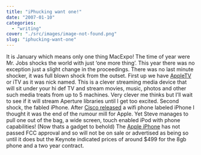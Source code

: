 ```yaml
---
title: "iPhucking want one!"
date: "2007-01-10"
categories: 
  - "writing"
cover: "./src/images/image-not-found.png"
slug: "iphucking-want-one"
---
```


It is January which means only one thing MacExpo! The time of year were Mr. Jobs shocks the world with just ‘one more thing’. This year there was no exception just a slight change in the proceedings. There was no last minute shocker, it was full blown shock from the outset. First up we have [AppleTV](http://www.apple.com/appletv/) or iTV as it was nick named. This is a clever streaming media device that will sit under your hi def TV and stream movies, music, photos and other such media treats from up to 5 machines. Very clever me thinks but I’ll wait to see if it will stream Aperture libraries until I get too excited. Second shock, the fabled iPhone. After [Cisco released](http://www.engadget.com/2006/12/18/cisco-not-apple-announces-iphone-branded-voip-phones/) a wifi phone labeled iPhone I thought it was the end of the rumour mill for Apple. Yet Steve manages to pull one out of the bag, a wide screen, touch enabled iPod with phone capabilities! (Now thats a gadget to behold) The [Apple iPhone](http://www.apple.com/iphone/) has not passed FCC approval and so will not be on sale or advertised as being so until it does but the Keynote indicated prices of around $499 for the 8gb phone and a two year contract.
